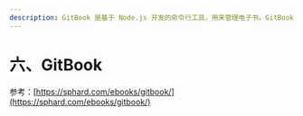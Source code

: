```yaml
---
description: GitBook 是基于 Node.js 开发的命令行工具，用来管理电子书。GitBook 是目前最流行的开源书籍写作方案。
---
```


# 六、GitBook

参考：[https://sphard.com/ebooks/gitbook/](https://sphard.com/ebooks/gitbook/)

